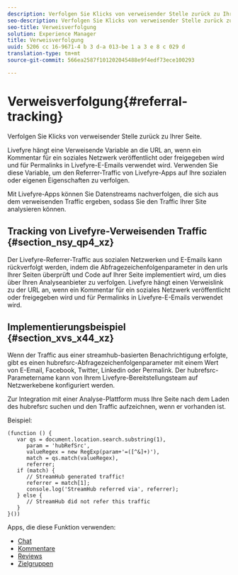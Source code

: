 ```yaml
---
description: Verfolgen Sie Klicks von verweisender Stelle zurück zu Ihrer Seite.
seo-description: Verfolgen Sie Klicks von verweisender Stelle zurück zu Ihrer Seite.
seo-title: Verweisverfolgung
solution: Experience Manager
title: Verweisverfolgung
uuid: 5206 cc 16-9671-4 b 3 d-a 013-be 1 a 3 e 8 c 029 d
translation-type: tm+mt
source-git-commit: 566ea2587f101202045488e9f4edf73ece100293

---
```



# Verweisverfolgung{#referral-tracking}

Verfolgen Sie Klicks von verweisender Stelle zurück zu Ihrer Seite.

Livefyre hängt eine Verweisende Variable an die URL an, wenn ein Kommentar für ein soziales Netzwerk veröffentlicht oder freigegeben wird und für Permalinks in Livefyre-E-Emails verwendet wird. Verwenden Sie diese Variable, um den Referrer-Traffic von Livefyre-Apps auf Ihre sozialen oder eigenen Eigenschaften zu verfolgen.

Mit Livefyre-Apps können Sie Datenstreams nachverfolgen, die sich aus dem verweisenden Traffic ergeben, sodass Sie den Traffic Ihrer Site analysieren können.

## Tracking von Livefyre-Verweisenden Traffic {#section_nsy_qp4_xz}

Der Livefyre-Referrer-Traffic aus sozialen Netzwerken und E-Emails kann rückverfolgt werden, indem die Abfragezeichenfolgenparameter in den urls Ihrer Seiten überprüft und Code auf Ihrer Seite implementiert wird, um dies über Ihren Analyseanbieter zu verfolgen. Livefyre hängt einen Verweislink zu der URL an, wenn ein Kommentar für ein soziales Netzwerk veröffentlicht oder freigegeben wird und für Permalinks in Livefyre-E-Emails verwendet wird.

## Implementierungsbeispiel {#section_xvs_x44_xz}

Wenn der Traffic aus einer streamhub-basierten Benachrichtigung erfolgte, gibt es einen hubrefsrc-Abfragezeichenfolgenparameter mit einem Wert von E-Email, Facebook, Twitter, Linkedin oder Permalink. Der hubrefsrc-Parametername kann von Ihrem Livefyre-Bereitstellungsteam auf Netzwerkebene konfiguriert werden.

Zur Integration mit einer Analyse-Plattform muss Ihre Seite nach dem Laden des hubrefsrc suchen und den Traffic aufzeichnen, wenn er vorhanden ist.

Beispiel:

```
(function () { 
   var qs = document.location.search.substring(1), 
      param = 'hubRefSrc', 
      valueRegex = new RegExp(param+'=([^&]+)'), 
      match = qs.match(valueRegex), 
      referrer; 
   if (match) { 
      // StreamHub generated traffic! 
      referrer = match[1]; 
      console.log('StreamHub referred via', referrer); 
   } else { 
      // StreamHub did not refer this traffic 
   } 
}())
```

Apps, die diese Funktion verwenden:

* [Chat](/help/using/c-about-apps/c-chat-app/c-chat-app.md)
* [Kommentare](/help/using/c-about-apps/c-comments/c-comments.md)
* [Reviews](/help/using/c-about-apps/c-reviews-app/c-reviews-app.md)
* [Zielgruppen](/help/using/c-about-apps/c-sidenotes-app/c-sidenotes-app.md)